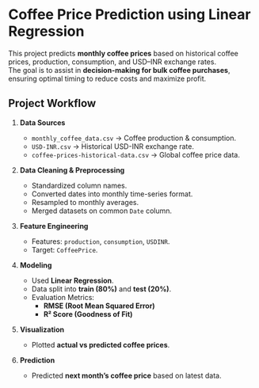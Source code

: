 # Coffee Price Prediction using Linear Regression

This project predicts **monthly coffee prices** based on historical coffee prices, production, consumption, and USD–INR exchange rates.  
The goal is to assist in **decision-making for bulk coffee purchases**, ensuring optimal timing to reduce costs and maximize profit.

## Project Workflow

1. **Data Sources**
   - `monthly_coffee_data.csv` → Coffee production & consumption.
   - `USD-INR.csv` → Historical USD-INR exchange rate.
   - `coffee-prices-historical-data.csv` → Global coffee price data.

2. **Data Cleaning & Preprocessing**
   - Standardized column names.  
   - Converted dates into monthly time-series format.  
   - Resampled to monthly averages.  
   - Merged datasets on common `Date` column.  

3. **Feature Engineering**
   - Features: `production`, `consumption`, `USDINR`.  
   - Target: `CoffeePrice`.  

4. **Modeling**
   - Used **Linear Regression**.  
   - Data split into **train (80%)** and **test (20%)**.  
   - Evaluation Metrics:
     - **RMSE (Root Mean Squared Error)**
     - **R² Score (Goodness of Fit)**  

5. **Visualization**
   - Plotted **actual vs predicted coffee prices**.  

6. **Prediction**
   - Predicted **next month’s coffee price** based on latest data.  
